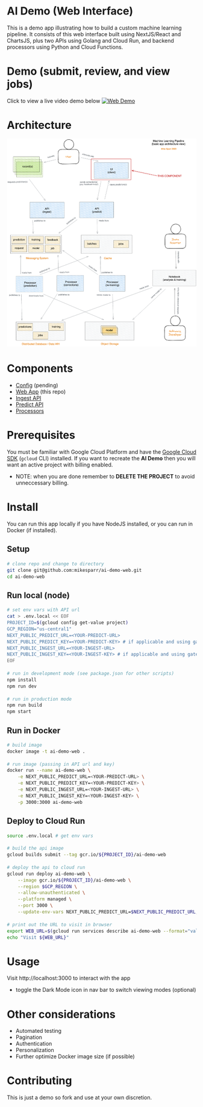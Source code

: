 # AI Demo (Web Interface)
This is a demo app illustrating how to build a custom machine learning pipeline. It consists of 
this web interface built using NextJS/React and ChartsJS, plus two APIs using Golang and Cloud Run, 
and backend processors using Python and Cloud Functions.

# Demo (submit, review, and view jobs)
Click to view a live video demo below
[![Web Demo](https://img.youtube.com/vi/WRJvUsNTdVs/0.jpg)](https://www.youtube.com/watch?v=WRJvUsNTdVs)

# Architecture
![AI demo architecture](./img_arch.png)

# Components
- [Config](https://#) (pending)
- [Web App](https://github.com/mikesparr/ai-demo-web) (this repo)
- [Ingest API](https://github.com/mikesparr/ai-demo-ingest)
- [Predict API](https://github.com/mikesparr/ai-demo-predict)
- [Processors](https://github.com/mikesparr/ai-demo-functions)

# Prerequisites
You must be familiar with Google Cloud Platform and have the [Google Cloud SDK](https://cloud.google.com/sdk/docs/install) (`gcloud` CLI) installed. 
If you want to recreate the **AI Demo** then you will want an active project with billing enabled.

* NOTE: when you are done remember to **DELETE THE PROJECT** to avoid unneccessary billing.

# Install
You can run this app locally if you have NodeJS installed, or you can run in Docker (if installed).

## Setup
```bash
# clone repo and change to directory
git clone git@github.com:mikesparr/ai-demo-web.git
cd ai-demo-web
```

## Run local (node)
```bash
# set env vars with API url
cat > .env.local << EOF
PROJECT_ID=$(gcloud config get-value project)
GCP_REGION="us-central1"
NEXT_PUBLIC_PREDICT_URL=<YOUR-PREDICT-URL>
NEXT_PUBLIC_PREDICT_KEY=<YOUR-PREDICT-KEY> # if applicable and using gateway + auth (recommended)
NEXT_PUBLIC_INGEST_URL=<YOUR-INGEST-URL>
NEXT_PUBLIC_INGEST_KEY=<YOUR-INGEST-KEY> # if applicable and using gateway + auth (recommended)
EOF

# run in development mode (see package.json for other scripts)
npm install
npm run dev

# run in production mode
npm run build
npm start
```

## Run in Docker
```bash
# build image
docker image -t ai-demo-web .

# run image (passing in API url and key)
docker run --name ai-demo-web \
    -e NEXT_PUBLIC_PREDICT_URL=<YOUR-PREDICT-URL> \
    -e NEXT_PUBLIC_PREDICT_KEY=<YOUR-PREDICT-KEY> \
    -e NEXT_PUBLIC_INGEST_URL=<YOUR-INGEST-URL> \
    -e NEXT_PUBLIC_INGEST_KEY=<YOUR-INGEST-KEY> \
    -p 3000:3000 ai-demo-web
```

## Deploy to Cloud Run
```bash
source .env.local # get env vars

# build the api image
gcloud builds submit --tag gcr.io/${PROJECT_ID}/ai-demo-web

# deploy the api to cloud run
gcloud run deploy ai-demo-web \
    --image gcr.io/${PROJECT_ID}/ai-demo-web \
    --region $GCP_REGION \
    --allow-unauthenticated \
    --platform managed \
    --port 3000 \
    --update-env-vars NEXT_PUBLIC_PREDICT_URL=$NEXT_PUBLIC_PREDICT_URL,NEXT_PUBLIC_PREDICT_KEY=$NEXT_PUBLIC_PREDICT_KEY,NEXT_PUBLIC_INGEST_URL=$NEXT_PUBLIC_INGEST_URL,NEXT_PUBLIC_INGEST_KEY=$NEXT_PUBLIC_INGEST_KEY

# print out the URL to visit in browser
export WEB_URL=$(gcloud run services describe ai-demo-web --format="value(status.url)" --platform managed --region $GCP_REGION)
echo "Visit ${WEB_URL}"
```

# Usage
Visit http://localhost:3000 to interact with the app
- toggle the Dark Mode icon in nav bar to switch viewing modes (optional)

# Other considerations
- Automated testing
- Pagination
- Authentication
- Personalization
- Further optimize Docker image size (if possible)

# Contributing
This is just a demo so fork and use at your own discretion.
